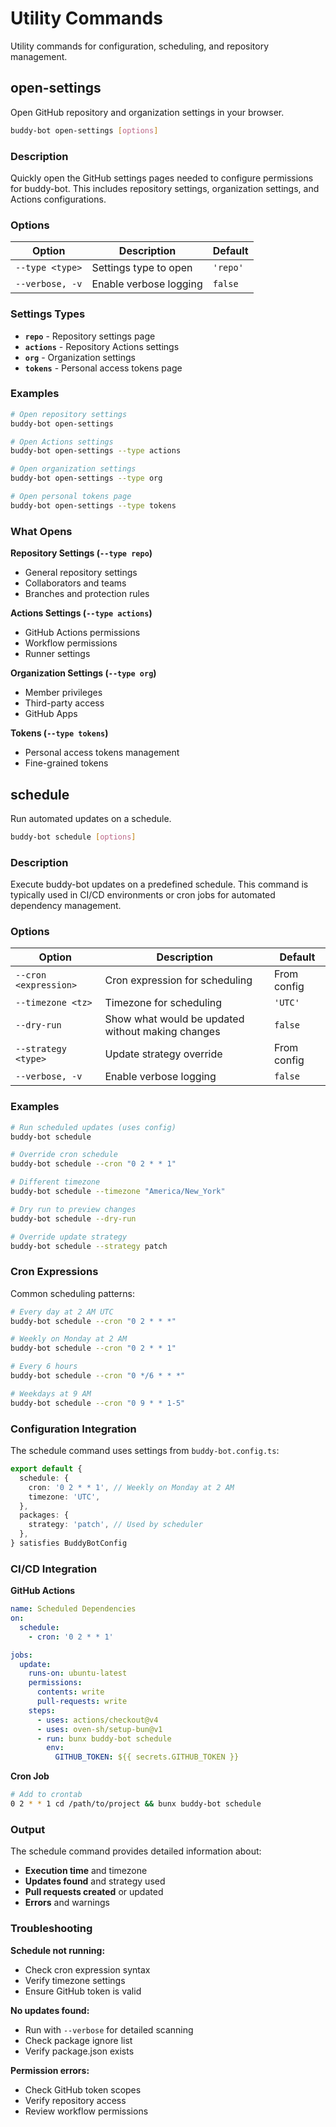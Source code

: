 # Utility Commands

Utility commands for configuration, scheduling, and repository management.

## open-settings

Open GitHub repository and organization settings in your browser.

```bash
buddy-bot open-settings [options]
```

### Description

Quickly open the GitHub settings pages needed to configure permissions for buddy-bot. This includes repository settings, organization settings, and Actions configurations.

### Options

| Option | Description | Default |
|--------|-------------|---------|
| `--type <type>` | Settings type to open | `'repo'` |
| `--verbose, -v` | Enable verbose logging | `false` |

### Settings Types

- **`repo`** - Repository settings page
- **`actions`** - Repository Actions settings
- **`org`** - Organization settings
- **`tokens`** - Personal access tokens page

### Examples

```bash
# Open repository settings
buddy-bot open-settings

# Open Actions settings
buddy-bot open-settings --type actions

# Open organization settings
buddy-bot open-settings --type org

# Open personal tokens page
buddy-bot open-settings --type tokens
```

### What Opens

**Repository Settings (`--type repo`)**
- General repository settings
- Collaborators and teams
- Branches and protection rules

**Actions Settings (`--type actions`)**
- GitHub Actions permissions
- Workflow permissions
- Runner settings

**Organization Settings (`--type org`)**
- Member privileges
- Third-party access
- GitHub Apps

**Tokens (`--type tokens`)**
- Personal access tokens management
- Fine-grained tokens

## schedule

Run automated updates on a schedule.

```bash
buddy-bot schedule [options]
```

### Description

Execute buddy-bot updates on a predefined schedule. This command is typically used in CI/CD environments or cron jobs for automated dependency management.

### Options

| Option | Description | Default |
|--------|-------------|---------|
| `--cron <expression>` | Cron expression for scheduling | From config |
| `--timezone <tz>` | Timezone for scheduling | `'UTC'` |
| `--dry-run` | Show what would be updated without making changes | `false` |
| `--strategy <type>` | Update strategy override | From config |
| `--verbose, -v` | Enable verbose logging | `false` |

### Examples

```bash
# Run scheduled updates (uses config)
buddy-bot schedule

# Override cron schedule
buddy-bot schedule --cron "0 2 * * 1"

# Different timezone
buddy-bot schedule --timezone "America/New_York"

# Dry run to preview changes
buddy-bot schedule --dry-run

# Override update strategy
buddy-bot schedule --strategy patch
```

### Cron Expressions

Common scheduling patterns:

```bash
# Every day at 2 AM UTC
buddy-bot schedule --cron "0 2 * * *"

# Weekly on Monday at 2 AM
buddy-bot schedule --cron "0 2 * * 1"

# Every 6 hours
buddy-bot schedule --cron "0 */6 * * *"

# Weekdays at 9 AM
buddy-bot schedule --cron "0 9 * * 1-5"
```

### Configuration Integration

The schedule command uses settings from `buddy-bot.config.ts`:

```typescript
export default {
  schedule: {
    cron: '0 2 * * 1', // Weekly on Monday at 2 AM
    timezone: 'UTC',
  },
  packages: {
    strategy: 'patch', // Used by scheduler
  },
} satisfies BuddyBotConfig
```

### CI/CD Integration

**GitHub Actions**
```yaml
name: Scheduled Dependencies
on:
  schedule:
    - cron: '0 2 * * 1'

jobs:
  update:
    runs-on: ubuntu-latest
    permissions:
      contents: write
      pull-requests: write
    steps:
      - uses: actions/checkout@v4
      - uses: oven-sh/setup-bun@v1
      - run: bunx buddy-bot schedule
        env:
          GITHUB_TOKEN: ${{ secrets.GITHUB_TOKEN }}
```

**Cron Job**
```bash
# Add to crontab
0 2 * * 1 cd /path/to/project && bunx buddy-bot schedule
```

### Output

The schedule command provides detailed information about:

- **Execution time** and timezone
- **Updates found** and strategy used
- **Pull requests created** or updated
- **Errors** and warnings

### Troubleshooting

**Schedule not running:**
- Check cron expression syntax
- Verify timezone settings
- Ensure GitHub token is valid

**No updates found:**
- Run with `--verbose` for detailed scanning
- Check package ignore list
- Verify package.json exists

**Permission errors:**
- Check GitHub token scopes
- Verify repository access
- Review workflow permissions
